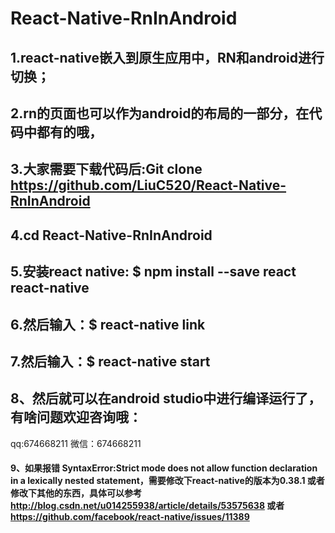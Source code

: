 # React-Native-RnInAndroid
## 1.react-native嵌入到原生应用中，RN和android进行切换；
## 2.rn的页面也可以作为android的布局的一部分，在代码中都有的哦，
## 3.大家需要下载代码后:Git clone https://github.com/LiuC520/React-Native-RnInAndroid
## 4.cd React-Native-RnInAndroid
## 5.安装react native: $ npm install --save react react-native
## 6.然后输入：$ react-native link
## 7.然后输入：$ react-native start
## 8、然后就可以在android studio中进行编译运行了，有啥问题欢迎咨询哦：
qq:674668211
微信：674668211


#### 9、如果报错 SyntaxError:Strict mode does not allow function declaration in a lexically nested statement，需要修改下react-native的版本为0.38.1 或者修改下其他的东西，具体可以参考 http://blog.csdn.net/u014255938/article/details/53575638 或者 https://github.com/facebook/react-native/issues/11389
